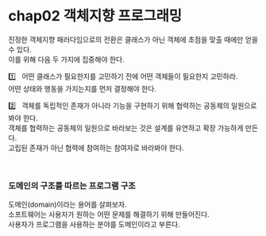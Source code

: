 
<br />        

# chap02 객체지향 프로그래밍  
진정한 객체지향 패러다임으로의 전환은 클래스가 아닌 객체에 초점을 맞출 때에만 얻을 수 있다.       
이를 위해 다음 두 가지에 집중해야 한다.       

1️⃣ &nbsp; 어떤 클래스가 필요한지를 고민하기 전에 어떤 객체들이 필요한지 고민하라.      
어떤 상태와 행동을 가지는지를 먼저 결정해야 한다.     

2️⃣ &nbsp; 객체를 독립적인 존재가 아니라 기능을 구현하기 위해 협력하는 공동체의 일원으로 봐야 한다.     
객체를 협력하는 공동체의 일원으로 바라보는 것은 설계를 유연하고 확장 가능하게 만든다.   
고립된 존재가 아닌 협력에 참여하는 참여자로 바라봐야 한다.   

<br />


### 도메인의 구조를 따르는 프로그램 구조   
도메인(domain)이라는 용어를 살펴보자.       
소프트웨어는 사용자가 원하는 어떤 문제를 해결하기 위해 만들어진다.       
사용자가 프로그램을 사용하는 분야를 도메인이라고 부른다.    








































